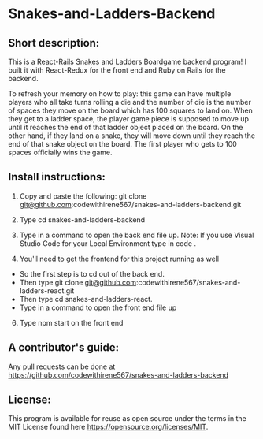 # Snakes-and-Ladders-Backend

## Short description:
This is a React-Rails Snakes and Ladders Boardgame backend program! I built it with React-Redux for the front end and Ruby on Rails for the backend.

To refresh your memory on how to play: this game can have multiple players who all take turns rolling a die and the number of die is the number of spaces they move on the board which has 100 squares to land on. When they get to a ladder space, the player game piece is supposed to move up until it reaches the end of that ladder object placed on the board. On the other hand, if they land on a snake, they will move down until they reach the end of that snake object on the board. The first player who gets to 100 spaces officially wins the game.

## Install instructions:
1) Copy and paste the following: git clone git@github.com:codewithirene567/snakes-and-ladders-backend.git
2) Type cd snakes-and-ladders-backend
3) Type in a command to open the back end file up. Note: If you use Visual Studio Code for your Local Environment type in code .

4) You'll need to get the frontend for this project running as well
- So the first step is to cd out of the back end.  
- Then type git clone git@github.com:codewithirene567/snakes-and-ladders-react.git
- Then type cd snakes-and-ladders-react.
- Type in a command to open the front end file up

6) Type npm start on the front end

## A contributor's guide:
Any pull requests can be done at https://github.com/codewithirene567/snakes-and-ladders-backend

## License:
This program is available for reuse as open source under the terms in the MIT License found here https://opensource.org/licenses/MIT.
